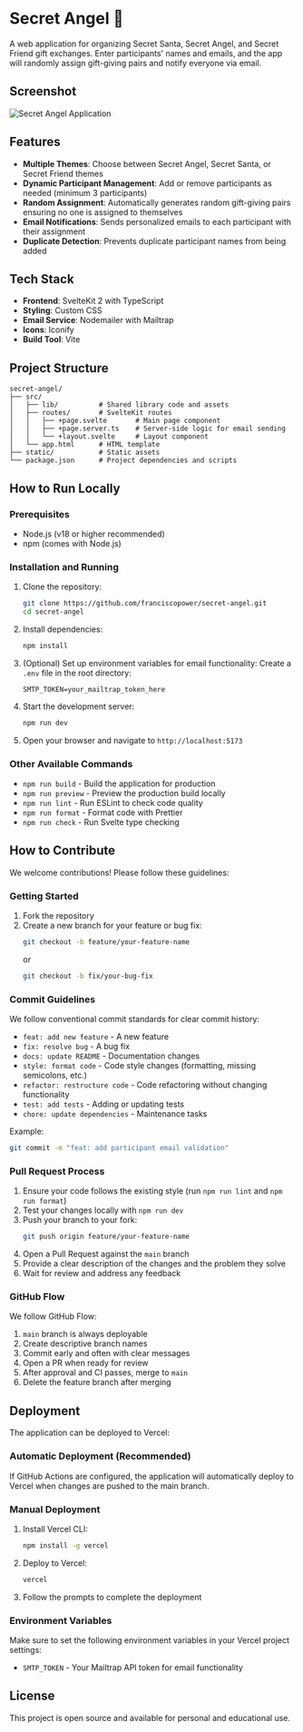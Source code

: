 # Secret Angel 🎁

A web application for organizing Secret Santa, Secret Angel, and Secret Friend gift exchanges. Enter participants' names and emails, and the app will randomly assign gift-giving pairs and notify everyone via email.

## Screenshot

![Secret Angel Application](https://github.com/user-attachments/assets/57caffe5-4979-4d63-a0c9-969c01d24d4f)

## Features

- **Multiple Themes**: Choose between Secret Angel, Secret Santa, or Secret Friend themes
- **Dynamic Participant Management**: Add or remove participants as needed (minimum 3 participants)
- **Random Assignment**: Automatically generates random gift-giving pairs ensuring no one is assigned to themselves
- **Email Notifications**: Sends personalized emails to each participant with their assignment
- **Duplicate Detection**: Prevents duplicate participant names from being added

## Tech Stack

- **Frontend**: SvelteKit 2 with TypeScript
- **Styling**: Custom CSS
- **Email Service**: Nodemailer with Mailtrap
- **Icons**: Iconify
- **Build Tool**: Vite

## Project Structure

```
secret-angel/
├── src/
│   ├── lib/          # Shared library code and assets
│   ├── routes/       # SvelteKit routes
│   │   ├── +page.svelte       # Main page component
│   │   ├── +page.server.ts    # Server-side logic for email sending
│   │   └── +layout.svelte     # Layout component
│   └── app.html      # HTML template
├── static/           # Static assets
└── package.json      # Project dependencies and scripts
```

## How to Run Locally

### Prerequisites

- Node.js (v18 or higher recommended)
- npm (comes with Node.js)

### Installation and Running

1. Clone the repository:
   ```sh
   git clone https://github.com/franciscopower/secret-angel.git
   cd secret-angel
   ```

2. Install dependencies:
   ```sh
   npm install
   ```

3. (Optional) Set up environment variables for email functionality:
   Create a `.env` file in the root directory:
   ```
   SMTP_TOKEN=your_mailtrap_token_here
   ```

4. Start the development server:
   ```sh
   npm run dev
   ```

5. Open your browser and navigate to `http://localhost:5173`

### Other Available Commands

- `npm run build` - Build the application for production
- `npm run preview` - Preview the production build locally
- `npm run lint` - Run ESLint to check code quality
- `npm run format` - Format code with Prettier
- `npm run check` - Run Svelte type checking

## How to Contribute

We welcome contributions! Please follow these guidelines:

### Getting Started

1. Fork the repository
2. Create a new branch for your feature or bug fix:
   ```sh
   git checkout -b feature/your-feature-name
   ```
   or
   ```sh
   git checkout -b fix/your-bug-fix
   ```

### Commit Guidelines

We follow conventional commit standards for clear commit history:

- `feat: add new feature` - A new feature
- `fix: resolve bug` - A bug fix
- `docs: update README` - Documentation changes
- `style: format code` - Code style changes (formatting, missing semicolons, etc.)
- `refactor: restructure code` - Code refactoring without changing functionality
- `test: add tests` - Adding or updating tests
- `chore: update dependencies` - Maintenance tasks

Example:
```sh
git commit -m "feat: add participant email validation"
```

### Pull Request Process

1. Ensure your code follows the existing style (run `npm run lint` and `npm run format`)
2. Test your changes locally with `npm run dev`
3. Push your branch to your fork:
   ```sh
   git push origin feature/your-feature-name
   ```
4. Open a Pull Request against the `main` branch
5. Provide a clear description of the changes and the problem they solve
6. Wait for review and address any feedback

### GitHub Flow

We follow GitHub Flow:
1. `main` branch is always deployable
2. Create descriptive branch names
3. Commit early and often with clear messages
4. Open a PR when ready for review
5. After approval and CI passes, merge to `main`
6. Delete the feature branch after merging

## Deployment

The application can be deployed to Vercel:

### Automatic Deployment (Recommended)

If GitHub Actions are configured, the application will automatically deploy to Vercel when changes are pushed to the main branch.

### Manual Deployment

1. Install Vercel CLI:
   ```sh
   npm install -g vercel
   ```

2. Deploy to Vercel:
   ```sh
   vercel
   ```

3. Follow the prompts to complete the deployment

### Environment Variables

Make sure to set the following environment variables in your Vercel project settings:
- `SMTP_TOKEN` - Your Mailtrap API token for email functionality

## License

This project is open source and available for personal and educational use.
